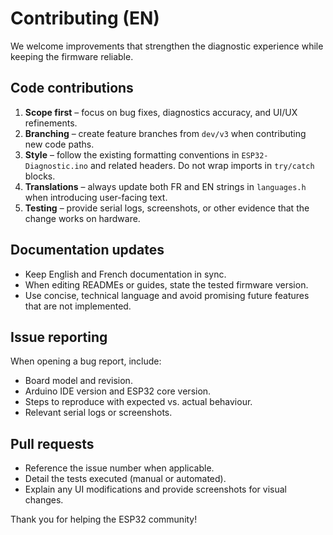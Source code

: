 # Contributing (EN)

We welcome improvements that strengthen the diagnostic experience while keeping the firmware reliable.

## Code contributions
1. **Scope first** – focus on bug fixes, diagnostics accuracy, and UI/UX refinements.
2. **Branching** – create feature branches from `dev/v3` when contributing new code paths.
3. **Style** – follow the existing formatting conventions in `ESP32-Diagnostic.ino` and related headers. Do not wrap imports in `try/catch` blocks.
4. **Translations** – always update both FR and EN strings in `languages.h` when introducing user-facing text.
5. **Testing** – provide serial logs, screenshots, or other evidence that the change works on hardware.

## Documentation updates
- Keep English and French documentation in sync.
- When editing READMEs or guides, state the tested firmware version.
- Use concise, technical language and avoid promising future features that are not implemented.

## Issue reporting
When opening a bug report, include:
- Board model and revision.
- Arduino IDE version and ESP32 core version.
- Steps to reproduce with expected vs. actual behaviour.
- Relevant serial logs or screenshots.

## Pull requests
- Reference the issue number when applicable.
- Detail the tests executed (manual or automated).
- Explain any UI modifications and provide screenshots for visual changes.

Thank you for helping the ESP32 community!
